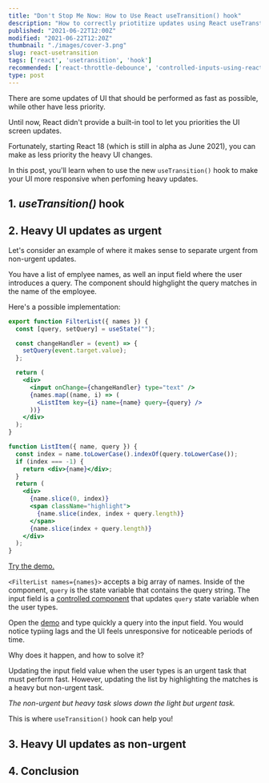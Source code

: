 ```yaml
---
title: "Don't Stop Me Now: How to Use React useTransition() hook"
description: "How to correctly priotitize updates using React useTranstion() hook to speed up the UI."
published: "2021-06-22T12:00Z"
modified: "2021-06-22T12:20Z"
thumbnail: "./images/cover-3.png"
slug: react-usetransition
tags: ['react', 'usetransition', 'hook']
recommended: ['react-throttle-debounce', 'controlled-inputs-using-react-hooks']
type: post
---
```


There are some updates of UI that should be performed as fast as possible, while other have less priority.  

Until now, React didn't provide a built-in tool to let you priorities the UI screen updates.  

Fortunately, starting React 18 (which is still in alpha as June 2021), you can make as less priority the heavy UI 
changes.  

In this post, you'll learn when to use the new `useTransition()` hook to make your UI more responsive when perfoming
heavy updates.  

## 1. *useTransition()* hook



## 2. Heavy UI updates as urgent

Let's consider an example of where it makes sense to separate urgent from non-urgent updates.  

You have a list of emplyee names, as well an input field where the user introduces a query. The component should highglight the query matches in
the name of the employee.  

Here's a possible implementation:

```jsx
export function FilterList({ names }) {
  const [query, setQuery] = useState("");

  const changeHandler = (event) => {
    setQuery(event.target.value);
  };

  return (
    <div>
      <input onChange={changeHandler} type="text" />
      {names.map((name, i) => (
        <ListItem key={i} name={name} query={query} />
      ))}
    </div>
  );
}

function ListItem({ name, query }) {
  const index = name.toLowerCase().indexOf(query.toLowerCase());
  if (index === -1) {
    return <div>{name}</div>;
  }
  return (
    <div>
      {name.slice(0, index)}
      <span className="highlight">
        {name.slice(index, index + query.length)}
      </span>
      {name.slice(index + query.length)}
    </div>
  );
}
```

[Try the demo.](https://codesandbox.io/s/heavy-update-as-urgent-ejwbg?file=/src/FilterList.js)

`<FilterList names={names}>` accepts a big array of names. Inside of the component, `query` is the state variable that contains the query string. The input field is a [controlled
component](/controlled-inputs-using-react-hooks/) that updates `query` state variable when the user types.  

Open the [demo]((https://codesandbox.io/s/heavy-update-as-urgent-ejwbg?file=/src/FilterList.js)) and type quickly a query into the input field. You would notice typiing lags and the UI feels unresponsive for noticeable periods of time.  

Why does it happen, and how to solve it?

Updating the input field value when the user types is an urgent task that must perform fast. However, updating the list by highlighting the matches is a heavy but non-urgent task.  

*The non-urgent but heavy task slows down the light but urgent task.*

This is where `useTransition()` hook can help you!

## 3. Heavy UI updates as non-urgent



## 4. Conclusion

